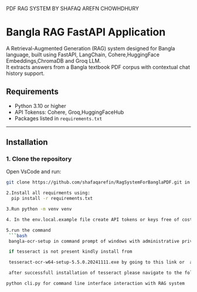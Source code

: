 PDF RAG SYSTEM BY SHAFAQ AREFN CHOWHDHURY

# Bangla RAG FastAPI Application

A Retrieval-Augmented Generation (RAG) system designed for Bangla language, built using FastAPI, LangChain, Cohere,HuggingFace Embeddings,ChromaDB and Groq LLM.  
It extracts answers from a Bangla textbook PDF corpus with contextual chat history support.


## Requirements

- Python 3.10 or higher
- API Tokenss: Cohere, Groq,HuggingFaceHub
- Packages listed in `requirements.txt`


---

## Installation

### 1. Clone the repository

Open VsCode and run:

```bash
git clone https://github.com/shafaqarefin/RagSystemForBanglaPDF.git in the terminal

2.Install all requirments using:
  pip install -r requirements.txt

3.Run python -m venv venv

4. In the env.local.example file create API tokens or keys free of cost and place into respective placeholders or uncomment the tokens there

5.run the command
 ```bash
 bangla-ocr-setup in command prompt of windows with administrative privillege

 if tesseract is not present kindly install from

 tesseract-ocr-w64-setup-5.5.0.20241111.exe by going to this link or  and follow the steps for installation

 after successfull installation of tesseract please navigate to the folder if not already opened in vscode terminal and run

python cli.py for command line interface interaction with RAG system





